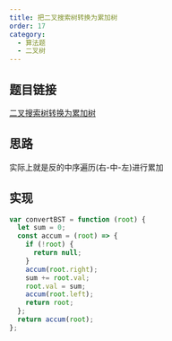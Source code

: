 ```yaml
---
title: 把二叉搜索树转换为累加树
order: 17
category:
  - 算法题
  - 二叉树
---
```


## 题目链接

[二叉搜索树转换为累加树](https://leetcode.cn/problems/convert-bst-to-greater-tree/)

## 思路

实际上就是反的中序遍历(右-中-左)进行累加

## 实现

```js
var convertBST = function (root) {
  let sum = 0;
  const accum = (root) => {
    if (!root) {
      return null;
    }
    accum(root.right);
    sum += root.val;
    root.val = sum;
    accum(root.left);
    return root;
  };
  return accum(root);
};
```

